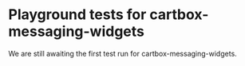 # Playground tests for cartbox-messaging-widgets
We are still awaiting the first test run for cartbox-messaging-widgets.
